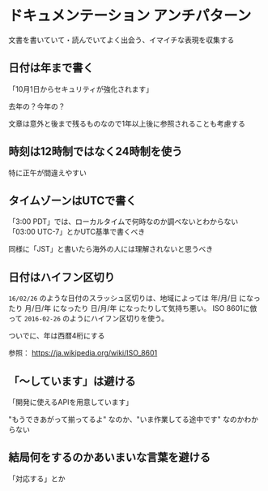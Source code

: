 # ドキュメンテーション アンチパターン

文書を書いていて・読んでいてよく出会う、イマイチな表現を収集する


## 日付は年まで書く

「10月1日からセキュリティが強化されます」

去年の？今年の？

文章は意外と後まで残るものなので1年以上後に参照されることも考慮する


## 時刻は12時制ではなく24時制を使う

特に正午が間違えやすい


## タイムゾーンはUTCで書く

「3:00 PDT」では、ローカルタイムで何時なのか調べないとわからない
「03:00 UTC-7」とかUTC基準で書くべき

同様に「JST」と書いたら海外の人には理解されないと思うべき


## 日付はハイフン区切り

`16/02/26` のような日付のスラッシュ区切りは、地域によっては 年/月/日 になったり 月/日/年 になったり 日/月/年 になったりして気持ち悪い。
ISO 8601に倣って `2016-02-26` のようにハイフン区切りを使う。

ついでに、年は西暦4桁にする

参照： https://ja.wikipedia.org/wiki/ISO_8601


## 「～しています」は避ける

「開発に使えるAPIを用意しています」

"もうできあがって揃ってるよ" なのか、"いま作業してる途中です" なのかわからない


## 結局何をするのかあいまいな言葉を避ける

「対応する」とか




